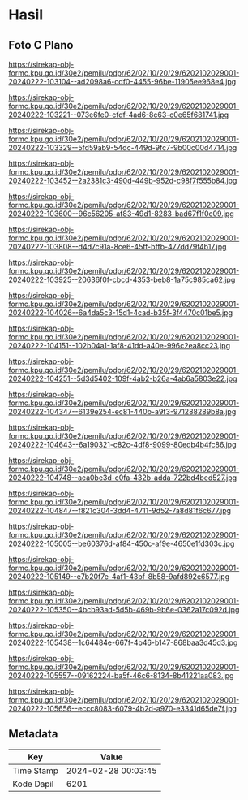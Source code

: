 # Hasil

## Foto C Plano

https://sirekap-obj-formc.kpu.go.id/30e2/pemilu/pdpr/62/02/10/20/29/6202102029001-20240222-103104--ad2098a6-cdf0-4455-96be-11905ee968e4.jpg

https://sirekap-obj-formc.kpu.go.id/30e2/pemilu/pdpr/62/02/10/20/29/6202102029001-20240222-103221--073e6fe0-cfdf-4ad6-8c63-c0e65f681741.jpg

https://sirekap-obj-formc.kpu.go.id/30e2/pemilu/pdpr/62/02/10/20/29/6202102029001-20240222-103329--5fd59ab9-54dc-449d-9fc7-9b00c00d4714.jpg

https://sirekap-obj-formc.kpu.go.id/30e2/pemilu/pdpr/62/02/10/20/29/6202102029001-20240222-103452--2a2381c3-490d-449b-952d-c98f7f555b84.jpg

https://sirekap-obj-formc.kpu.go.id/30e2/pemilu/pdpr/62/02/10/20/29/6202102029001-20240222-103600--96c56205-af83-49d1-8283-bad67f1f0c09.jpg

https://sirekap-obj-formc.kpu.go.id/30e2/pemilu/pdpr/62/02/10/20/29/6202102029001-20240222-103808--d4d7c91a-8ce6-45ff-bffb-477dd79f4b17.jpg

https://sirekap-obj-formc.kpu.go.id/30e2/pemilu/pdpr/62/02/10/20/29/6202102029001-20240222-103925--20636f0f-cbcd-4353-beb8-1a75c985ca62.jpg

https://sirekap-obj-formc.kpu.go.id/30e2/pemilu/pdpr/62/02/10/20/29/6202102029001-20240222-104026--6a4da5c3-15d1-4cad-b35f-3f4470c01be5.jpg

https://sirekap-obj-formc.kpu.go.id/30e2/pemilu/pdpr/62/02/10/20/29/6202102029001-20240222-104151--102b04a1-1af8-41dd-a40e-996c2ea8cc23.jpg

https://sirekap-obj-formc.kpu.go.id/30e2/pemilu/pdpr/62/02/10/20/29/6202102029001-20240222-104251--5d3d5402-109f-4ab2-b26a-4ab6a5803e22.jpg

https://sirekap-obj-formc.kpu.go.id/30e2/pemilu/pdpr/62/02/10/20/29/6202102029001-20240222-104347--6139e254-ec81-440b-a9f3-971288289b8a.jpg

https://sirekap-obj-formc.kpu.go.id/30e2/pemilu/pdpr/62/02/10/20/29/6202102029001-20240222-104643--6a190321-c82c-4df8-9099-80edb4b4fc86.jpg

https://sirekap-obj-formc.kpu.go.id/30e2/pemilu/pdpr/62/02/10/20/29/6202102029001-20240222-104748--aca0be3d-c0fa-432b-adda-722bd4bed527.jpg

https://sirekap-obj-formc.kpu.go.id/30e2/pemilu/pdpr/62/02/10/20/29/6202102029001-20240222-104847--f821c304-3dd4-4711-9d52-7a8d81f6c677.jpg

https://sirekap-obj-formc.kpu.go.id/30e2/pemilu/pdpr/62/02/10/20/29/6202102029001-20240222-105005--be60376d-af84-450c-af9e-4650e1fd303c.jpg

https://sirekap-obj-formc.kpu.go.id/30e2/pemilu/pdpr/62/02/10/20/29/6202102029001-20240222-105149--e7b20f7e-4af1-43bf-8b58-9afd892e6577.jpg

https://sirekap-obj-formc.kpu.go.id/30e2/pemilu/pdpr/62/02/10/20/29/6202102029001-20240222-105350--4bcb93ad-5d5b-469b-9b6e-0362a17c092d.jpg

https://sirekap-obj-formc.kpu.go.id/30e2/pemilu/pdpr/62/02/10/20/29/6202102029001-20240222-105438--1c64484e-667f-4b46-b147-868baa3d45d3.jpg

https://sirekap-obj-formc.kpu.go.id/30e2/pemilu/pdpr/62/02/10/20/29/6202102029001-20240222-105557--09162224-ba5f-46c6-8134-8b41221aa083.jpg

https://sirekap-obj-formc.kpu.go.id/30e2/pemilu/pdpr/62/02/10/20/29/6202102029001-20240222-105656--eccc8083-6079-4b2d-a970-e3341d65de7f.jpg


## Metadata

| Key        | Value               |
| ---------- | ------------------- |
| Time Stamp | 2024-02-28 00:03:45 |
| Kode Dapil | 6201                |



